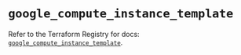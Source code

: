 # `google_compute_instance_template`

Refer to the Terraform Registry for docs: [`google_compute_instance_template`](https://registry.terraform.io/providers/hashicorp/google/6.18.1/docs/resources/compute_instance_template).

